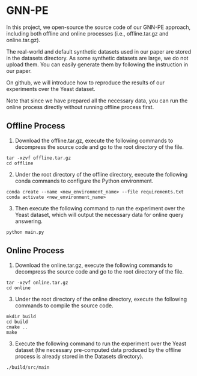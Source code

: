 # GNN-PE

In this project, we open-source the source code of our GNN-PE approach, including both offline and online processes (i.e., offline.tar.gz and online.tar.gz).

The real-world and default synthetic datasets used in our paper are stored in the datasets directory. As some synthetic datasets are large, we do not upload them. You can easily generate them by following the instruction in our paper.

On github, we will introduce how to reproduce the results of our experiments over the Yeast dataset.

Note that since we have prepared all the necessary data, you can run the online process directly without running offline process first.

## Offline Process
1. Download the offline.tar.gz, execute the following commands to decompress the source code and go to the root directory of the file.

```
tar -xzvf offline.tar.gz
cd offline
```

2. Under the root directory of the offline directory, execute the following conda commands to configure the Python environment.

```
conda create --name <new_environment_name> --file requirements.txt
conda activate <new_environment_name>
```

3. Then execute the following command to run the experiment over the Yeast dataset, which will output the necessary data for online query answering.

```
python main.py
```

## Online Process
1. Download the online.tar.gz, execute the following commands to decompress the source code and go to the root directory of the file.

```
tar -xzvf online.tar.gz
cd online
```

3. Under the root directory of the online directory, execute the following commands to compile the source code.

```
mkdir build
cd build
cmake ..
make
```

3. Execute the following command to run the experiment over the Yeast dataset (the necessary pre-computed data produced by the offline process is already stored in the Datasets directory).

```
./build/src/main
```




